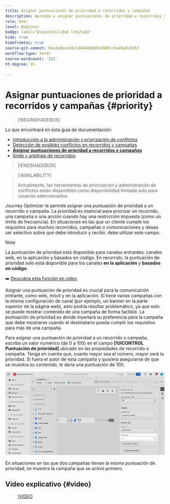 ```yaml
---
title: Asignar puntuaciones de prioridad a recorridos y campañas
description: Aprenda a asignar puntuaciones de prioridad a recorridos y campañas.
role: User
level: Beginner
badge: label="Disponibilidad limitada"
hide: true
hidefromtoc: true
source-git-commit: 0eedadee1e8c1d4642d8602d48bcc9a49a0a2e53
workflow-type: tm+mt
source-wordcount: '321'
ht-degree: 9%

---
```



# Asignar puntuaciones de prioridad a recorridos y campañas {#priority}

>[!BEGINSHADEBOX]

Lo que encontrará en esta guía de documentación:

* [Introducción a la administración y priorización de conflictos](gs-conflict-prioritization.md)
* [Detección de posibles conflictos en recorridos y campañas](conflicts.md)
* **[Asignar puntuaciones de prioridad a recorridos y campañas](priority-scores.md)**
* [límite y arbitraje de recorridos](journey-capping.md)

>[!ENDSHADEBOX]

>[!AVAILABILITY]
>
>Actualmente, las herramientas de priorización y administración de conflictos están disponibles como disponibilidad limitada solo para usuarios seleccionados.

Journey Optimizer le permite asignar una puntuación de prioridad a un recorrido o campaña. La prioridad es esencial para priorizar un recorrido, una campaña o una acción cuando hay una restricción impuesta (como un límite de frecuencia). En situaciones en las que un cliente cumple los requisitos para muchos recorridos, campañas o comunicaciones y desea ser selectivo sobre qué debe introducir y recibir, debe utilizar este campo.

>[!NOTE]
>
>La puntuación de prioridad está disponible para canales entrantes: canales web, en la aplicación y basados en código. En recorrido, la puntuación de prioridad solo está disponible para los canales **en la aplicación** y **basados en código**.

➡️ [Descubra esta función en vídeo](#video)

Asignar una puntuación de prioridad es crucial para la comunicación entrante, como web, móvil y en la aplicación. Si tiene varias campañas con la misma configuración de canal (por ejemplo, un banner en la parte superior de la página web), esto podría resultar problemático, ya que solo se puede mostrar contenido de una campaña de forma factible. La puntuación de prioridad es donde insertará su preferencia para la campaña que debe mostrarse cuando el destinatario pueda cumplir los requisitos para más de una campaña.

Para asignar una puntuación de prioridad a un recorrido o campaña, escriba un valor numérico (de 0 a 100) en el campo **[!UICONTROL Puntuación de prioridad]** ubicado en las propiedades de recorrido o campaña. Tenga en cuenta que, cuanto mayor sea el número, mayor será la prioridad. Si fuera el autor de esta campaña y quisiera asegurarse de que se muestra su contenido, le daría una puntuación de 100.

![](assets/priority-score.png)

En situaciones en las que dos campañas tienen la misma puntuación de prioridad, se muestra la campaña que se activó primero.

## Vídeo explicativo {#video}

>[!VIDEO](https://video.tv.adobe.com/v/3435529?quality=12)
